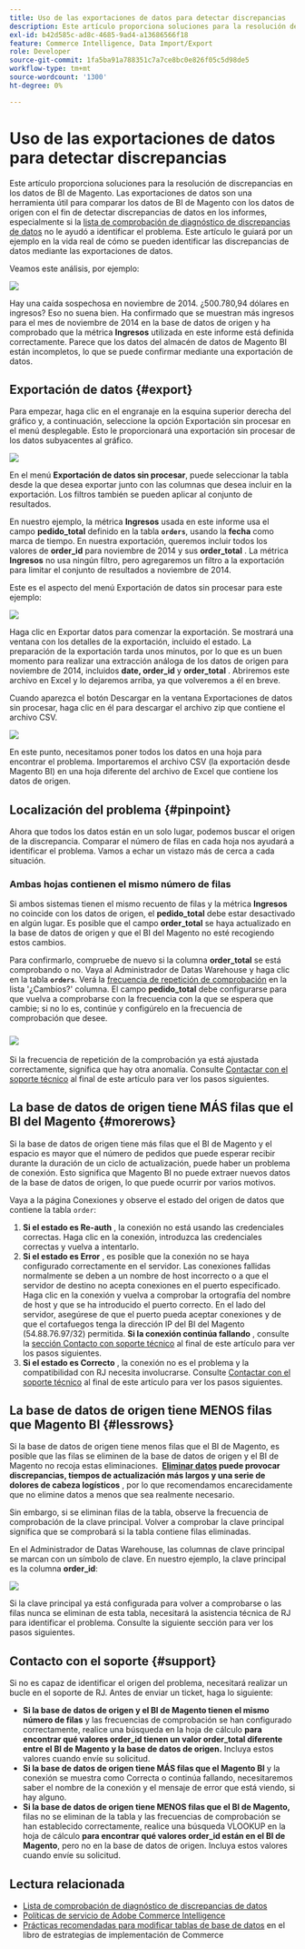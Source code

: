 ```yaml
---
title: Uso de las exportaciones de datos para detectar discrepancias
description: Este artículo proporciona soluciones para la resolución de discrepancias en los datos de BI de Magento. Las exportaciones de datos son una herramienta útil para comparar los datos de BI de Magento con los datos de origen a fin de detectar discrepancias de datos en los informes, especialmente si la [lista de comprobación de diagnóstico de discrepancias de datos](https://experienceleague.adobe.com/en/docs/commerce-knowledge-base/kb/troubleshooting/miscellaneous/diagnosing-a-data-discrepancy) no le ayudó a identificar el problema. Este artículo le guiará por un ejemplo en la vida real de cómo se pueden identificar las discrepancias de datos mediante las exportaciones de datos.
exl-id: b42d585c-ad8c-4685-9ad4-a13686566f18
feature: Commerce Intelligence, Data Import/Export
role: Developer
source-git-commit: 1fa5ba91a788351c7a7ce8bc0e826f05c5d98de5
workflow-type: tm+mt
source-wordcount: '1300'
ht-degree: 0%

---
```


# Uso de las exportaciones de datos para detectar discrepancias

Este artículo proporciona soluciones para la resolución de discrepancias en los datos de BI de Magento. Las exportaciones de datos son una herramienta útil para comparar los datos de BI de Magento con los datos de origen con el fin de detectar discrepancias de datos en los informes, especialmente si la [lista de comprobación de diagnóstico de discrepancias de datos](https://experienceleague.adobe.com/en/docs/commerce-knowledge-base/kb/troubleshooting/miscellaneous/diagnosing-a-data-discrepancy) no le ayudó a identificar el problema. Este artículo le guiará por un ejemplo en la vida real de cómo se pueden identificar las discrepancias de datos mediante las exportaciones de datos.

Veamos este análisis, por ejemplo:

![](assets/Exports_Discrepancies_1.png)

Hay una caída sospechosa en noviembre de 2014. ¿500.780,94 dólares en ingresos? Eso no suena bien. Ha confirmado que se muestran más ingresos para el mes de noviembre de 2014 en la base de datos de origen y ha comprobado que la métrica **Ingresos** utilizada en este informe está definida correctamente. Parece que los datos del almacén de datos de Magento BI están incompletos, lo que se puede confirmar mediante una exportación de datos.

## Exportación de datos {#export}

Para empezar, haga clic en el engranaje en la esquina superior derecha del gráfico y, a continuación, seleccione la opción Exportación sin procesar en el menú desplegable. Esto le proporcionará una exportación sin procesar de los datos subyacentes al gráfico.

![](assets/Export_Discrepancies_5.gif)

En el menú **Exportación de datos sin procesar**, puede seleccionar la tabla desde la que desea exportar junto con las columnas que desea incluir en la exportación. Los filtros también se pueden aplicar al conjunto de resultados.

En nuestro ejemplo, la métrica **Ingresos** usada en este informe usa el campo **pedido\_total** definido en la tabla **`orders`**, usando la **fecha** como marca de tiempo. En nuestra exportación, queremos incluir todos los valores de **order\_id** para noviembre de 2014 y sus **order\_total** . La métrica **Ingresos** no usa ningún filtro, pero agregaremos un filtro a la exportación para limitar el conjunto de resultados a noviembre de 2014.

Este es el aspecto del menú Exportación de datos sin procesar para este ejemplo:

![](assets/Exports_Discrepancies_2.png)

Haga clic en Exportar datos para comenzar la exportación. Se mostrará una ventana con los detalles de la exportación, incluido el estado. La preparación de la exportación tarda unos minutos, por lo que es un buen momento para realizar una extracción análoga de los datos de origen para noviembre de 2014, incluidos **date, order\_id** y **order\_total** . Abriremos este archivo en Excel y lo dejaremos arriba, ya que volveremos a él en breve.

Cuando aparezca el botón Descargar en la ventana Exportaciones de datos sin procesar, haga clic en él para descargar el archivo zip que contiene el archivo CSV.

![](assets/Export_Discrepancies_6.png)

En este punto, necesitamos poner todos los datos en una hoja para encontrar el problema. Importaremos el archivo CSV (la exportación desde Magento BI) en una hoja diferente del archivo de Excel que contiene los datos de origen.

## Localización del problema {#pinpoint}

Ahora que todos los datos están en un solo lugar, podemos buscar el origen de la discrepancia. Comparar el número de filas en cada hoja nos ayudará a identificar el problema. Vamos a echar un vistazo más de cerca a cada situación.

### Ambas hojas contienen el mismo número de filas

Si ambos sistemas tienen el mismo recuento de filas y la métrica **Ingresos** no coincide con los datos de origen, el **pedido\_total** debe estar desactivado en algún lugar. Es posible que el campo **order\_total** se haya actualizado en la base de datos de origen y que el BI del Magento no esté recogiendo estos cambios.

Para confirmarlo, compruebe de nuevo si la columna **order\_total** se está comprobando o no. Vaya al Administrador de Datas Warehouse y haga clic en la tabla **`orders`**. Verá la [frecuencia de repetición de comprobación](https://experienceleague.adobe.com/docs/commerce-business-intelligence/mbi/analyze/warehouse-manager/cfg-data-rechecks.html) en la lista &#39;¿Cambios?&#39; columna. El campo **pedido\_total** debe configurarse para que vuelva a comprobarse con la frecuencia con la que se espera que cambie; si no lo es, continúe y configúrelo en la frecuencia de comprobación que desee.

### ![](assets/Export_Discrepancies_4.gif)

Si la frecuencia de repetición de la comprobación ya está ajustada correctamente, significa que hay otra anomalía. Consulte [Contactar con el soporte técnico](#support) al final de este artículo para ver los pasos siguientes.

## La base de datos de origen tiene MÁS filas que el BI del Magento {#morerows}

Si la base de datos de origen tiene más filas que el BI de Magento y el espacio es mayor que el número de pedidos que puede esperar recibir durante la duración de un ciclo de actualización, puede haber un problema de conexión. Esto significa que Magento BI no puede extraer nuevos datos de la base de datos de origen, lo que puede ocurrir por varios motivos.

Vaya a la página Conexiones y observe el estado del origen de datos que contiene la tabla `order`:

1. **Si el estado es Re-auth** , la conexión no está usando las credenciales correctas. Haga clic en la conexión, introduzca las credenciales correctas y vuelva a intentarlo.
1. **Si el estado es Error** , es posible que la conexión no se haya configurado correctamente en el servidor. Las conexiones fallidas normalmente se deben a un nombre de host incorrecto o a que el servidor de destino no acepta conexiones en el puerto especificado. Haga clic en la conexión y vuelva a comprobar la ortografía del nombre de host y que se ha introducido el puerto correcto. En el lado del servidor, asegúrese de que el puerto pueda aceptar conexiones y de que el cortafuegos tenga la dirección IP del BI del Magento (54.88.76.97/32) permitida. **Si la conexión continúa fallando** , consulte la [sección Contacto con soporte técnico](#support) al final de este artículo para ver los pasos siguientes.
1. **Si el estado es Correcto** , la conexión no es el problema y la compatibilidad con RJ necesita involucrarse. Consulte [Contactar con el soporte técnico](#support) al final de este artículo para ver los pasos siguientes.

## La base de datos de origen tiene MENOS filas que Magento BI {#lessrows}

Si la base de datos de origen tiene menos filas que el BI de Magento, es posible que las filas se eliminen de la base de datos de origen y el BI de Magento no recoja estas eliminaciones. **&#x200B; [Eliminar datos](https://experienceleague.adobe.com/docs/commerce-business-intelligence/mbi/best-practices/data/opt-db-analysis.html) puede provocar discrepancias, tiempos de actualización más largos y una serie de dolores de cabeza logísticos** , por lo que recomendamos encarecidamente que no elimine datos a menos que sea realmente necesario.

Sin embargo, si se eliminan filas de la tabla, observe la frecuencia de comprobación de la clave principal. Volver a comprobar la clave principal significa que se comprobará si la tabla contiene filas eliminadas.

En el Administrador de Datas Warehouse, las columnas de clave principal se marcan con un símbolo de clave. En nuestro ejemplo, la clave principal es la columna **order\_id**:

![](assets/Export_Discrepancies_3.png)

Si la clave principal ya está configurada para volver a comprobarse o las filas nunca se eliminan de esta tabla, necesitará la asistencia técnica de RJ para identificar el problema. Consulte la siguiente sección para ver los pasos siguientes.

## Contacto con el soporte {#support}

Si no es capaz de identificar el origen del problema, necesitará realizar un bucle en el soporte de RJ. Antes de enviar un ticket, haga lo siguiente:

* **Si la base de datos de origen y el BI de Magento tienen el mismo número de filas** y las frecuencias de comprobación se han configurado correctamente, realice una búsqueda en la hoja de cálculo **para encontrar qué valores order\_id tienen un valor order\_total diferente entre el BI de Magento y la base de datos de origen.** Incluya estos valores cuando envíe su solicitud.
* **Si la base de datos de origen tiene MÁS filas que el Magento BI** y la conexión se muestra como Correcta o continúa fallando, necesitaremos saber el nombre de la conexión y el mensaje de error que está viendo, si hay alguno.
* **Si la base de datos de origen tiene MENOS filas que el BI de Magento,** filas no se eliminan de la tabla y las frecuencias de comprobación se han establecido correctamente, realice una búsqueda VLOOKUP en la hoja de cálculo **para encontrar qué valores order\_id están en el BI de Magento**, pero no en la base de datos de origen. Incluya estos valores cuando envíe su solicitud.

## Lectura relacionada

* [Lista de comprobación de diagnóstico de discrepancias de datos](https://experienceleague.adobe.com/en/docs/commerce-knowledge-base/kb/troubleshooting/miscellaneous/diagnosing-a-data-discrepancy)
* [Políticas de servicio de Adobe Commerce Intelligence](https://experienceleague.adobe.com/en/docs/commerce-knowledge-base/kb/troubleshooting/miscellaneous/mbi-service-policies)
* [Prácticas recomendadas para modificar tablas de base de datos](https://experienceleague.adobe.com/en/docs/commerce-operations/implementation-playbook/best-practices/development/modifying-core-and-third-party-tables#why-adobe-recommends-avoiding-modifications) en el libro de estrategias de implementación de Commerce

